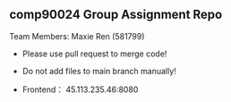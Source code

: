 ## comp90024 Group Assignment Repo

Team Members:
Maxie Ren (581799)

- Please use pull request to merge code!

- Do not add files to main branch manually!
- Frontend： 45.113.235.46:8080
